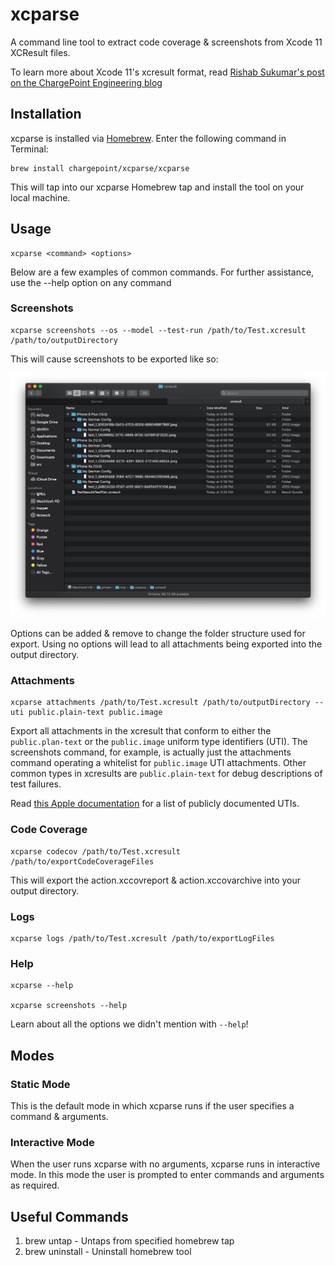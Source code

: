 # xcparse

A command line tool to extract code coverage & screenshots from Xcode 11 XCResult files.

To learn more about Xcode 11's xcresult format, read [Rishab Sukumar's post on the ChargePoint Engineering blog](https://www.chargepoint.com/engineering/xcparse/)

## Installation 

xcparse is installed via [Homebrew](https://brew.sh). Enter the following command in Terminal:

```
brew install chargepoint/xcparse/xcparse
```
This will tap into our xcparse Homebrew tap and install the tool on your local machine.

## Usage

```
xcparse <command> <options>
```

Below are a few examples of common commands. For further assistance, use the --help option on any command

### Screenshots

```
xcparse screenshots --os --model --test-run /path/to/Test.xcresult /path/to/outputDirectory
```

This will cause screenshots to be exported like so:

![Screenshots exported into folders](Docs/Images/screenshots_options_recommended.png?raw=true)

Options can be added & remove to change the folder structure used for export.  Using no options will lead to all attachments being exported into the output directory.

### Attachments

```
xcparse attachments /path/to/Test.xcresult /path/to/outputDirectory --uti public.plain-text public.image
```

Export all attachments in the xcresult that conform to either the ```public.plan-text``` or the ```public.image``` uniform type identifiers (UTI). The screenshots command, for example, is actually just the attachments command operating a whitelist for ```public.image``` UTI attachments.  Other common types in xcresults are ```public.plain-text``` for debug descriptions of test failures.

Read [this Apple documentation](https://developer.apple.com/library/archive/documentation/Miscellaneous/Reference/UTIRef/Articles/System-DeclaredUniformTypeIdentifiers.html#//apple_ref/doc/uid/TP40009259-SW1) for a list of publicly documented UTIs.

### Code Coverage

```
xcparse codecov /path/to/Test.xcresult /path/to/exportCodeCoverageFiles
```

This will export the action.xccovreport & action.xccovarchive into your output directory.

### Logs

```
xcparse logs /path/to/Test.xcresult /path/to/exportLogFiles
```

### Help

```
xcparse --help

xcparse screenshots --help
```

Learn about all the options we didn't mention with ```--help```!

## Modes

### Static Mode
This is the default mode in which xcparse runs if the user specifies a command & arguments.

### Interactive Mode
When the user runs xcparse with no arguments, xcparse runs in interactive mode. In this mode the user is prompted to enter commands and arguments as required.

## Useful Commands

1. brew untap - Untaps from specified homebrew tap
2. brew uninstall - Uninstall homebrew tool
